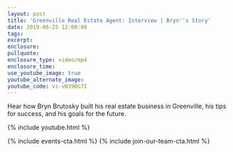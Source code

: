 ```yaml
---
layout: post
title: 'Greenville Real Estate Agent: Interview | Bryn''s Story'
date: 2019-06-25 12:00:00
tags:
excerpt:
enclosure:
pullquote:
enclosure_type: video/mp4
enclosure_time:
use_youtube_image: true
youtube_alternate_image:
youtube_code: vi-vN390G7I
---
```


Hear how Bryn Brutosky built his real estate business in Greenville, his tips for success, and his goals for the future.

{% include youtube.html %}

{% include events-cta.html %} {% include join-our-team-cta.html %}